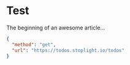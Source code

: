 # Test

The beginning of an awesome article...
```json http
{
  "method": "get",
  "url": "https://todos.stoplight.io/todos"
}
```